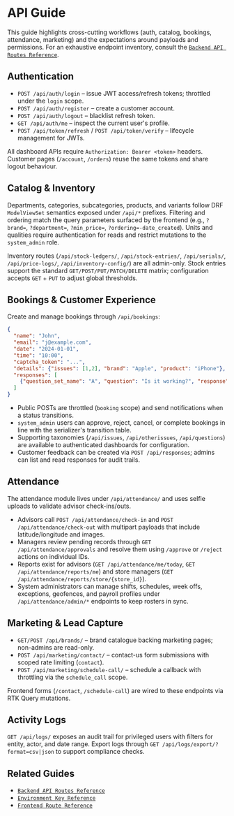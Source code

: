 # API Guide

This guide highlights cross-cutting workflows (auth, catalog, bookings,
attendance, marketing) and the expectations around payloads and permissions. For
an exhaustive endpoint inventory, consult the
[`Backend API Routes Reference`](reference/BACKEND_API_ROUTES.md).

## Authentication

- `POST /api/auth/login` – issue JWT access/refresh tokens; throttled under the
  `login` scope.
- `POST /api/auth/register` – create a customer account.
- `POST /api/auth/logout` – blacklist refresh token.
- `GET /api/auth/me` – inspect the current user's profile.
- `POST /api/token/refresh` / `POST /api/token/verify` – lifecycle management for
  JWTs.

All dashboard APIs require `Authorization: Bearer <token>` headers. Customer
pages (`/account`, `/orders`) reuse the same tokens and share logout behaviour.

## Catalog & Inventory

Departments, categories, subcategories, products, and variants follow DRF
`ModelViewSet` semantics exposed under `/api/*` prefixes. Filtering and ordering
match the query parameters surfaced by the frontend (e.g., `?brand=`,
`?department=`, `?min_price=`, `?ordering=-date_created`). Units and qualities
require authentication for reads and restrict mutations to the `system_admin`
role.

Inventory routes (`/api/stock-ledgers/`, `/api/stock-entries/`, `/api/serials/`,
`/api/price-logs/`, `/api/inventory-config/`) are all admin-only. Stock entries
support the standard `GET/POST/PUT/PATCH/DELETE` matrix; configuration accepts
`GET` + `PUT` to adjust global thresholds.

## Bookings & Customer Experience

Create and manage bookings through `/api/bookings`:

```json
{
  "name": "John",
  "email": "j@example.com",
  "date": "2024-01-01",
  "time": "10:00",
  "captcha_token": "...",
  "details": {"issues": [1,2], "brand": "Apple", "product": "iPhone"},
  "responses": [
    {"question_set_name": "A", "question": "Is it working?", "response": "Yes"}
  ]
}
```

- Public POSTs are throttled (`booking` scope) and send notifications when a
  status transitions.
- `system_admin` users can approve, reject, cancel, or complete bookings in line
  with the serializer's transition table.
- Supporting taxonomies (`/api/issues`, `/api/otherissues`, `/api/questions`)
  are available to authenticated dashboards for configuration.
- Customer feedback can be created via `POST /api/responses`; admins can list and
  read responses for audit trails.

## Attendance

The attendance module lives under `/api/attendance/` and uses selfie uploads to
validate advisor check-ins/outs.

- Advisors call `POST /api/attendance/check-in` and `POST /api/attendance/check-out`
  with multipart payloads that include latitude/longitude and images.
- Managers review pending records through `GET /api/attendance/approvals` and
  resolve them using `/approve` or `/reject` actions on individual IDs.
- Reports exist for advisors (`GET /api/attendance/me/today`,
  `GET /api/attendance/reports/me`) and store managers (`GET /api/attendance/reports/store/{store_id}`).
- System administrators can manage shifts, schedules, week offs, exceptions,
  geofences, and payroll profiles under `/api/attendance/admin/*` endpoints to
  keep rosters in sync.

## Marketing & Lead Capture

- `GET/POST /api/brands/` – brand catalogue backing marketing pages; non-admins
  are read-only.
- `POST /api/marketing/contact/` – contact-us form submissions with scoped rate
  limiting (`contact`).
- `POST /api/marketing/schedule-call/` – schedule a callback with throttling via
  the `schedule_call` scope.

Frontend forms (`/contact`, `/schedule-call`) are wired to these endpoints via
RTK Query mutations.

## Activity Logs

`GET /api/logs/` exposes an audit trail for privileged users with filters for
entity, actor, and date range. Export logs through
`GET /api/logs/export/?format=csv|json` to support compliance checks.

## Related Guides

- [`Backend API Routes Reference`](reference/BACKEND_API_ROUTES.md)
- [`Environment Key Reference`](reference/ENVIRONMENT_KEYS.md)
- [`Frontend Route Reference`](reference/FRONTEND_ROUTES.md)
